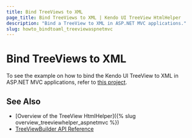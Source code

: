 ```yaml
---
title: Bind TreeViews to XML
page_title: Bind TreeViews to XML | Kendo UI TreeView HtmlHelper
description: "Bind a TreeView to XML in ASP.NET MVC applications."
slug: howto_bindtoaml_treeviewaspnetmvc
---
```


# Bind TreeViews to XML

To see the example on how to bind the Kendo UI TreeView to XML in ASP.NET MVC applications, refer to [this project](http://www.telerik.com/support/code-library/binding-to-xml).

## See Also

* [Overview of the TreeView HtmlHelper]({% slug overview_treeviewhelper_aspnetmvc %})
* [TreeViewBuilder API Reference](/api/aspnet-mvc/Kendo.Mvc.UI.Fluent/TreeViewBuilder)
